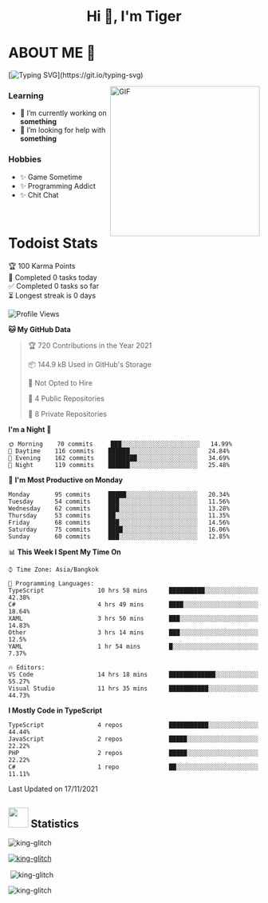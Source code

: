 <h1 align="center">Hi 👋, I'm Tiger</h1>




# ABOUT ME 💬

[![Typing SVG](https://readme-typing-svg.herokuapp.com?color=22F771&vCenter=true&lines=A+perssionate+developer+from+nowhere.)](https://git.io/typing-svg)

<img hight="200px" width="300px" alt="GIF" align="right" src="https://media.giphy.com/media/LmNwrBhejkK9EFP504/giphy.gif">

### Learning
- 🔭 I’m currently working on **something**
- 🤝 I’m looking for help with **something**

### Hobbies
- ✨ Game Sometime
- ✨ Programming Addict
- ✨ Chit Chat

</br>


# Todoist Stats

<!-- TODO-IST:START -->
🏆  100 Karma Points           
🌸  Completed 0 tasks today           
✅  Completed 0 tasks so far           
⏳  Longest streak is 0 days
<!-- TODO-IST:END -->

<!--START_SECTION:waka-->
![Profile Views](http://img.shields.io/badge/Profile%20Views-0-blue)

**🐱 My GitHub Data** 

> 🏆 720 Contributions in the Year 2021
 > 
> 📦 144.9 kB Used in GitHub's Storage 
 > 
> 🚫 Not Opted to Hire
 > 
> 📜 4 Public Repositories 
 > 
> 🔑 8 Private Repositories  
 > 
**I'm a Night 🦉** 

```text
🌞 Morning    70 commits     ███░░░░░░░░░░░░░░░░░░░░░░   14.99% 
🌆 Daytime    116 commits    ██████░░░░░░░░░░░░░░░░░░░   24.84% 
🌃 Evening    162 commits    ████████░░░░░░░░░░░░░░░░░   34.69% 
🌙 Night      119 commits    ██████░░░░░░░░░░░░░░░░░░░   25.48%

```
📅 **I'm Most Productive on Monday** 

```text
Monday       95 commits     █████░░░░░░░░░░░░░░░░░░░░   20.34% 
Tuesday      54 commits     ███░░░░░░░░░░░░░░░░░░░░░░   11.56% 
Wednesday    62 commits     ███░░░░░░░░░░░░░░░░░░░░░░   13.28% 
Thursday     53 commits     ██░░░░░░░░░░░░░░░░░░░░░░░   11.35% 
Friday       68 commits     ███░░░░░░░░░░░░░░░░░░░░░░   14.56% 
Saturday     75 commits     ████░░░░░░░░░░░░░░░░░░░░░   16.06% 
Sunday       60 commits     ███░░░░░░░░░░░░░░░░░░░░░░   12.85%

```


📊 **This Week I Spent My Time On** 

```text
⌚︎ Time Zone: Asia/Bangkok

💬 Programming Languages: 
TypeScript               10 hrs 58 mins      ██████████░░░░░░░░░░░░░░░   42.38% 
C#                       4 hrs 49 mins       ████░░░░░░░░░░░░░░░░░░░░░   18.64% 
XAML                     3 hrs 50 mins       ███░░░░░░░░░░░░░░░░░░░░░░   14.83% 
Other                    3 hrs 14 mins       ███░░░░░░░░░░░░░░░░░░░░░░   12.5% 
YAML                     1 hr 54 mins        █░░░░░░░░░░░░░░░░░░░░░░░░   7.37%

🔥 Editors: 
VS Code                  14 hrs 18 mins      █████████████░░░░░░░░░░░░   55.27% 
Visual Studio            11 hrs 35 mins      ███████████░░░░░░░░░░░░░░   44.73%

```

**I Mostly Code in TypeScript** 

```text
TypeScript               4 repos             ███████████░░░░░░░░░░░░░░   44.44% 
JavaScript               2 repos             █████░░░░░░░░░░░░░░░░░░░░   22.22% 
PHP                      2 repos             █████░░░░░░░░░░░░░░░░░░░░   22.22% 
C#                       1 repo              ██░░░░░░░░░░░░░░░░░░░░░░░   11.11%

```



 Last Updated on 17/11/2021
<!--END_SECTION:waka-->

## <img height="40" src="https://raw.githubusercontent.com/innng/innng/master/assets/kyubey.gif"/> Statistics

<p align="left"> <img src="https://komarev.com/ghpvc/?username=king-glitch&label=Profile%20views&color=0e75b6&style=flat" alt="king-glitch" /> </p>

<p align="left"> <a href="https://github.com/ryo-ma/github-profile-trophy"><img src="https://github-profile-trophy.vercel.app/?username=king-glitch" alt="king-glitch" /></a> </p>

<p>&nbsp;<img align="center" src="https://github-readme-stats.vercel.app/api?username=king-glitch" alt="king-glitch" /></p>

<p><img align="center" src="https://github-readme-streak-stats.herokuapp.com/?user=king-glitch&" alt="king-glitch" /></p>
